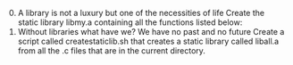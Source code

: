 0. A library is not a luxury but one of the necessities of life
Create the static library libmy.a containing all the functions listed below:
1. Without libraries what have we? We have no past and no future
Create a script called createstaticlib.sh that creates a static library called liball.a from all the .c files that are in the current directory.

